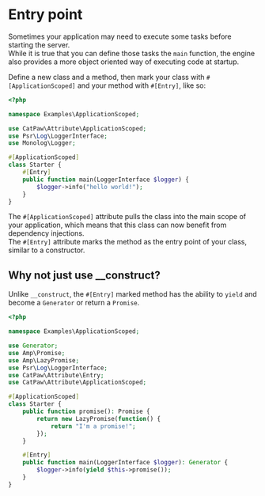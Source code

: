 # Entry point

Sometimes your application may need to execute some tasks before starting the server.<br />
While it is true that you can define those tasks the `main` function, the engine also provides a more object oriented way of executing code at startup.

Define a new class and a method, then mark your class with ```#[ApplicationScoped]``` and your method with ```#[Entry]```, like so:

```php
<?php

namespace Examples\ApplicationScoped;

use CatPaw\Attribute\ApplicationScoped;
use Psr\Log\LoggerInterface;
use Monolog\Logger;

#[ApplicationScoped]
class Starter {
    #[Entry]
    public function main(LoggerInterface $logger) {
        $logger->info("hello world!");
    }
}
```

The ```#[ApplicationScoped]``` attribute pulls the class into the main scope of your application, which means that this class can now benefit from dependency injections.<br />
The ```#[Entry]``` attribute marks the method as the entry point of your class, similar to a constructor.
<br/>

## Why not just use __construct?
Unlike ```__construct```, the ```#[Entry]``` marked method has the ability to ```yield``` and become a ```Generator``` or return a ```Promise```.<br />

```php
<?php

namespace Examples\ApplicationScoped;

use Generator;
use Amp\Promise;
use Amp\LazyPromise;
use Psr\Log\LoggerInterface;
use CatPaw\Attribute\Entry;
use CatPaw\Attribute\ApplicationScoped;

#[ApplicationScoped]
class Starter {
    public function promise(): Promise {
        return new LazyPromise(function() {
            return "I'm a promise!";
        });
    }

    #[Entry]
    public function main(LoggerInterface $logger): Generator {
        $logger->info(yield $this->promise());
    }
}
```

